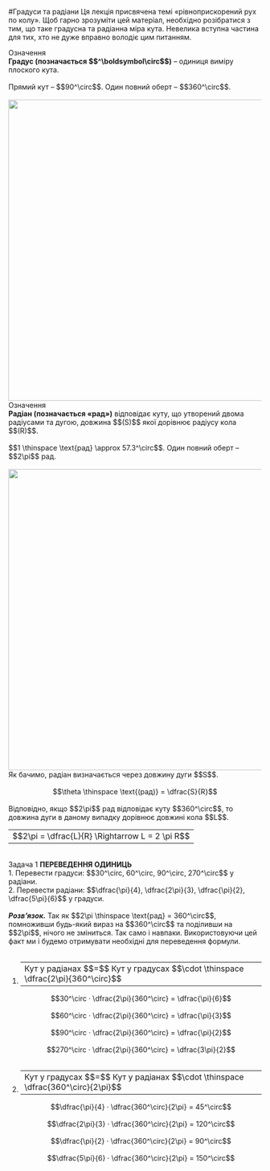 #Градуси та радiани
Ця лекцiя присвячена темi «рiвноприскорений рух по колу». Щоб гарно зрозумiти цей матерiал, необхiдно розiбратися з тим, що таке градусна та радiанна мiра кута. Невелика вступна частина для тих, хто не дуже вправно володiє цим питанням.

<div class="eoz-wrap">
<span class="eoz">Означення</span>
<div class="eoz-text">
<b>Градус (позначається $$^\boldsymbol\circ$$)</b> – одиниця вимiру плоского кута.<br/>
<br/>
Прямий кут – $$90^\circ$$. Один повний оберт – $$360^\circ$$.
</div>
</div>
<br>

<img class="image" width="600"  src="https://rawgit.com/chudaol/ed-era-book-physics/master/images/chapter_3/8.png">
<br>
<div class="eoz-wrap">
<span class="eoz">Означення</span>
<div class="eoz-text">
<b>Радiан (позначається «рад»)</b> вiдповiдає куту, що утворений двома радiусами та дугою, довжина $$(S)$$ якої дорiвнює радiусу кола $$(R)$$.<br>
<br>
$$1 \thinspace \text{рад} \approx 57.3^\circ$$. Один повний оберт – $$2\pi$$ рад.
</div>
</div>
<br>

<img class="image" width="600"  src="https://rawgit.com/chudaol/ed-era-book-physics/master/images/chapter_3/9.png" />
<br>
<div class="p3">Як бачимо, радiан визначається через довжину дуги $$S$$.</div>
<br>
<div align="center">$$\theta \thinspace \text{(рад)} = \dfrac{S}{R}$$</div>
<br>
<div class="space">Вiдповiдно, якщо $$2\pi$$ рад вiдповiдає куту $$360^\circ$$, то довжина дуги в даному випадку дорiвнює довжинi кола $$L$$.</div>
<div class="centered-table-wrapper">
<table class="centered-table">
<tr class="eq">
<td class="eq">
<p1>$$2\pi = \dfrac{L}{R} \Rightarrow L = 2 \pi R$$</p1>
</td>
</tr>
</table></div>
<br>

<div class="task-wrap">
<span class="task">Задача 1</span> <b>ПЕРЕВЕДЕННЯ ОДИНИЦЬ</b>
<div class="task-text">
1. Перевести градуси: $$30^\circ, 60^\circ, 90^\circ, 270^\circ$$ у радiани.<br>
2. Перевести радiани: $$\dfrac{\pi}{4}, \dfrac{2\pi}{3}, \dfrac{\pi}{2}, \dfrac{5\pi}{6}$$ у градуси.

<br>
<br>
<i><b>Розв’язок.</b></i>  Так як $$2\pi \thinspace \text{рад} = 360^\circ$$, помноживши будь-який вираз на $$360^\circ$$ та подiливши на $$2\pi$$, нiчого не змiниться. Так само i навпаки. Використовуючи цей факт ми i будемо отримувати необхiднi для переведення формули.
<br>
<br>
<ol>
<b><li></b>
<div class="centered-table-wrapper">
<table class="centered-table">
<tr class="eq">
<td class="eq">
<p1>Кут у радiанах $$=$$ Кут у градусах $$\cdot \thinspace \dfrac{2\pi}{360^\circ}$$</p1>
</td>
</tr>
</table></div>
<div align="center">$$30^\circ · \dfrac{2\pi}{360^\circ} = \dfrac{\pi}{6}$$</div><br>
<div align="center">$$60^\circ · \dfrac{2\pi}{360^\circ} = \dfrac{\pi}{3}$$</div><br>
<div align="center">$$90^\circ · \dfrac{2\pi}{360^\circ} = \dfrac{\pi}{2}$$</div><br>
<div align="center">$$270^\circ · \dfrac{2\pi}{360^\circ} = \dfrac{3\pi}{2}$$</div><br>
</li>
<b><li></b>
<div class="centered-table-wrapper">
<table class="centered-table">
<tr class="eq">
<td class="eq">
<p1>Кут у градусах $$=$$ Кут у радiанах $$\cdot \thinspace \dfrac{360^\circ}{2\pi}$$</p1>
</td>
</tr>
</table></div>
<div align="center">$$\dfrac{\pi}{4} · \dfrac{360^\circ}{2\pi} = 45^\circ$$</div><br>
<div align="center">$$\dfrac{2\pi}{3} · \dfrac{360^\circ}{2\pi} = 120^\circ$$</div><br>
<div align="center">$$\dfrac{\pi}{2} · \dfrac{360^\circ}{2\pi} = 90^\circ$$</div><br>
<div align="center">$$\dfrac{5\pi}{6} · \dfrac{360^\circ}{2\pi} = 150^\circ$$</div><br>
</li>
</div>
</div>
